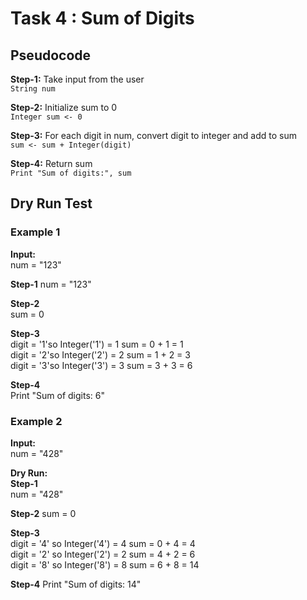 # Task 4 : Sum of Digits

## Pseudocode

**Step-1:** Take input from the user  
`String num`  

**Step-2:** Initialize sum to 0  
`Integer sum <- 0`  

**Step-3:** For each digit in num, convert digit to integer and add to sum  
`sum <- sum + Integer(digit)`  

**Step-4:** Return sum                 
`Print "Sum of digits:", sum`

## Dry Run Test

### Example 1  
**Input:**  
num = "123"  

**Step-1**
num = "123"  

**Step-2**  
sum = 0  

**Step-3**  
digit = '1'so Integer('1') = 1 
 sum = 0 + 1 = 1  
digit = '2'so Integer('2') = 2 
 sum = 1 + 2 = 3  
digit = '3'so Integer('3') = 3 
 sum = 3 + 3 = 6  

**Step-4**  
Print "Sum of digits: 6"  

### Example 2  
**Input:**  
num = "428"  

**Dry Run:**  
**Step-1**  
num = "428"  

**Step-2** 
sum = 0  

**Step-3**  
digit = '4' so Integer('4') = 4 
 sum = 0 + 4 = 4  
digit = '2' so Integer('2') = 2 
 sum = 4 + 2 = 6  
digit = '8' so Integer('8') = 8 
 sum = 6 + 8 = 14  

**Step-4** 
Print "Sum of digits: 14"
